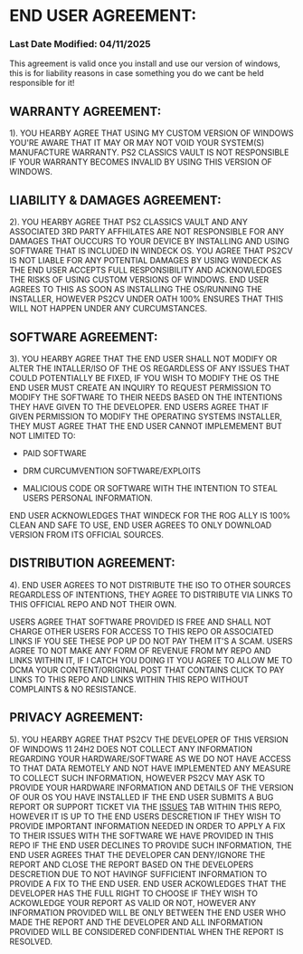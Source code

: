 # END USER AGREEMENT:
### Last Date Modified: 04/11/2025

This agreement is valid once you install and use our version of windows, this is for liability reasons in case something you do we cant be held responsible for it!

## WARRANTY AGREEMENT:
1). YOU HEARBY AGREE THAT USING MY CUSTOM VERSION OF WINDOWS YOU'RE AWARE THAT IT MAY OR MAY NOT VOID YOUR SYSTEM(S) MANUFACTURE WARRANTY. PS2 CLASSICS VAULT IS NOT RESPONSIBLE IF YOUR WARRANTY BECOMES INVALID BY USING THIS VERSION OF WINDOWS.

## LIABILITY & DAMAGES AGREEMENT:
2). YOU HEARBY AGREE THAT PS2 CLASSICS VAULT AND ANY ASSOCIATED 3RD PARTY AFFHILATES ARE NOT RESPONSIBLE FOR ANY DAMAGES THAT OUCCURS TO YOUR DEVICE BY INSTALLING AND USING SOFTWARE THAT IS INCLUDED IN WINDECK OS. YOU AGREE THAT PS2CV IS NOT LIABLE FOR ANY POTENTIAL DAMAGES BY USING WINDECK AS THE END USER ACCEPTS FULL RESPONSIBILITY AND ACKNOWLEDGES THE RISKS OF USING CUSTOM VERSIONS OF WINDOWS. END USER AGREES TO THIS AS SOON AS INSTALLING THE OS/RUNNING THE INSTALLER, HOWEVER PS2CV UNDER OATH 100% ENSURES THAT THIS WILL NOT HAPPEN UNDER ANY CURCUMSTANCES.

##  SOFTWARE AGREEMENT:
3). YOU HEARBY AGREE THAT THE END USER SHALL NOT MODIFY OR ALTER THE INTALLER/ISO OF THE OS REGARDLESS OF ANY ISSUES THAT COULD POTENTIALLY BE FIXED, IF YOU WISH TO MODIFY THE OS THE END USER MUST CREATE AN INQUIRY TO REQUEST PERMISSION TO MODIFY THE SOFTWARE TO THEIR NEEDS BASED ON THE INTENTIONS THEY HAVE GIVEN TO THE DEVELOPER. END USERS AGREE THAT IF GIVEN PERMISSION TO MODIFY THE OPERATING SYSTEMS INSTALLER, THEY MUST AGREE THAT THE END USER CANNOT IMPLEMEMENT BUT NOT LIMITED TO:

- PAID SOFTWARE

- DRM CURCUMVENTION SOFTWARE/EXPLOITS

- MALICIOUS CODE OR SOFTWARE WITH THE INTENTION TO STEAL USERS PERSONAL INFORMATION.

END USER ACKNOWLEDGES THAT WINDECK FOR THE ROG ALLY IS 100% CLEAN AND SAFE TO USE, END USER AGREES TO ONLY DOWNLOAD VERSION FROM ITS OFFICIAL SOURCES.

## DISTRIBUTION AGREEMENT:
4). END USER AGREES TO NOT DISTRIBUTE THE ISO TO OTHER SOURCES REGARDLESS OF INTENTIONS, THEY AGREE TO DISTRIBUTE VIA LINKS TO THIS OFFICIAL REPO AND NOT THEIR OWN.

USERS AGREE THAT SOFTWARE PROVIDED IS FREE AND SHALL NOT CHARGE OTHER USERS FOR ACCESS TO THIS REPO OR ASSOCIATED LINKS IF YOU SEE THESE POP UP DO NOT PAY THEM IT'S A SCAM. USERS AGREE TO NOT MAKE ANY FORM OF REVENUE FROM MY REPO AND LINKS WITHIN IT, IF I CATCH YOU DOING IT YOU AGREE TO ALLOW ME TO DCMA YOUR CONTENT/ORIGINAL POST THAT CONTAINS CLICK TO PAY LINKS TO THIS REPO AND LINKS WITHIN THIS REPO WITHOUT COMPLAINTS & NO RESISTANCE.

## PRIVACY AGREEMENT:
5). YOU HEARBY AGREE THAT PS2CV THE DEVELOPER OF THIS VERSION OF WINDOWS 11 24H2 DOES NOT COLLECT ANY INFORMATION REGARDING YOUR HARDWARE/SOFTWARE AS WE DO NOT HAVE ACCESS TO THAT DATA REMOTELY AND NOT HAVE IMPLEMENTED ANY MEASURE TO COLLECT SUCH INFORMATION, HOWEVER PS2CV MAY ASK TO PROVIDE YOUR HARDWARE INFORMATION AND DETAILS OF THE VERSION OF OUR OS YOU HAVE INSTALLED IF THE END USER SUBMITS A BUG REPORT OR SUPPORT TICKET VIA THE [ISSUES](https://github.com/PS2ClassicsVault/WinDeck-for-ASUS-ROG-Ally/issues) TAB WITHIN THIS REPO, HOWEVER IT IS UP TO THE END USERS DESCRETION IF THEY WISH TO PROVIDE IMPORTANT INFORMATION NEEDED IN ORDER TO APPLY A FIX TO THEIR ISSUES WITH THE SOFTWARE WE  HAVE PROVIDED IN THIS REPO IF THE END USER DECLINES TO PROVIDE SUCH INFORMATION, THE END USER AGREES THAT THE DEVELOPER CAN DENY/IGNORE THE REPORT AND CLOSE THE REPORT BASED ON THE DEVELOPERS DESCRETION DUE TO NOT HAVINGF SUFFICIENT INFORMATION TO PROVIDE A FIX TO THE END USER. END USER ACKOWLEDGES THAT THE DEVELOPER HAS THE FULL RIGHT TO CHOOSE IF THEY WISH TO ACKOWLEDGE YOUR REPORT AS VALID OR NOT, HOWEVER ANY INFORMATION PROVIDED WILL BE ONLY BETWEEN THE END USER WHO MADE THE REPORT AND THE DEVELOPER AND ALL INFORMATION PROVIDED WILL BE CONSIDERED CONFIDENTIAL WHEN THE REPORT IS RESOLVED.
